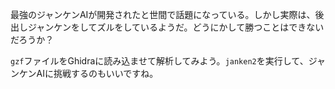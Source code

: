 最強のジャンケンAIが開発されたと世間で話題になっている。しかし実際は、後出しジャンケンをしてズルをしているようだ。どうにかして勝つことはできないだろうか？

`gzf`ファイルをGhidraに読み込ませて解析してみよう。`janken2`を実行して、ジャンケンAIに挑戦するのもいいですね。